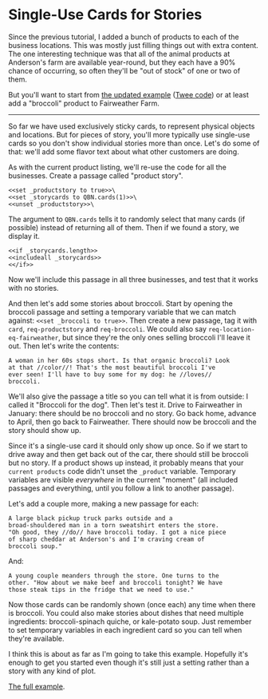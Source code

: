 Single-Use Cards for Stories
============================

Since the previous tutorial, I added a bunch of products to each
of the business locations. This was mostly just filling things out
with extra content. The one interesting technique was that all of
the animal products at Anderson's farm are available year-round,
but they each have a 90% chance of occurring, so often they'll be
"out of stock" of one or two of them.

But you'll want to start from [the updated example](https://joshuagrams.github.io/tiny-qbn/examples/tutorial-2.html) ([Twee code](examples/tutorial-2.tw)) or at least add a "broccoli" product to Fairweather Farm.

-----

So far we have used exclusively sticky cards, to represent
physical objects and locations. But for pieces of story, you'll
more typically use single-use cards so you don't show individual
stories more than once. Let's do some of that: we'll add some
flavor text about what other customers are doing.

As with the current product listing, we'll re-use the code for all
the businesses. Create a passage called "product story".

	<<set _productstory to true>>\
	<<set _storycards to QBN.cards(1)>>\
	<<unset _productstory>>\

The argument to `QBN.cards` tells it to randomly select that many
cards (if possible) instead of returning all of them.  Then if we
found a story, we display it.

	<<if _storycards.length>>
	<<includeall _storycards>>
	<</if>>

Now we'll include this passage in all three businesses, and test
that it works with no stories.

And then let's add some stories about broccoli. Start by opening
the broccoli passage and setting a temporary variable that we can
match against: `<<set _broccoli to true>>`. Then create a new
passage, tag it with `card`, `req-productstory` and
`req-broccoli`. We could also say `req-location-eq-fairweather`,
but since they're the only ones selling broccoli I'll leave it
out. Then let's write the contents:

	A woman in her 60s stops short. Is that organic broccoli? Look
	at that //color//! That's the most beautiful broccoli I've
	ever seen! I'll have to buy some for my dog: he //loves//
	broccoli.

We'll also give the passage a title so you can tell what it is
from outside: I called it "Broccoli for the dog". Then let's
test it. Drive to Fairweather in January: there should be no
broccoli and no story. Go back home, advance to April, then go
back to Fairweather. There should now be broccoli and the story
should show up.

Since it's a single-use card it should only show up once. So if we
start to drive away and then get back out of the car, there should
still be broccoli but no story. If a product shows up instead, it
probably means that your `current products` code didn't unset the
`_product` variable. Temporary variables are visible *everywhere*
in the current "moment" (all included passages and everything,
until you follow a link to another passage).

Let's add a couple more, making a new passage for each:

	A large black pickup truck parks outside and a
	broad-shouldered man in a torn sweatshirt enters the store.
	"Oh good, they //do// have broccoli today. I got a nice piece
	of sharp cheddar at Anderson's and I'm craving cream of
	broccoli soup."

And:

	A young couple meanders through the store. One turns to the
	other. "How about we make beef and broccoli tonight? We have
	those steak tips in the fridge that we need to use."

Now those cards can be randomly shown (once each) any time when
there is broccoli. You could also make stories about dishes that
need multiple ingredients: broccoli-spinach quiche, or kale-potato
soup. Just remember to set temporary variables in each ingredient
card so you can tell when they're available.

I think this is about as far as I'm going to take this example.
Hopefully it's enough to get you started even though it's still
just a setting rather than a story with any kind of plot.

[The full example](https://joshuagrams.github.io/tiny-qbn/examples/localvore.html).
